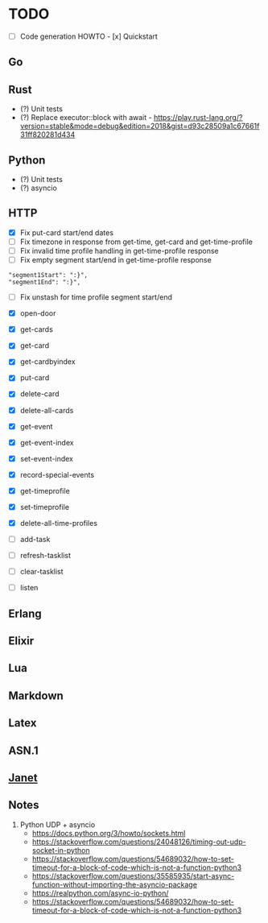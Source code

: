 # TODO

- [ ] Code generation HOWTO
      - [x] Quickstart

## Go

## Rust
- (?) Unit tests
- (?) Replace executor::block with await
      - https://play.rust-lang.org/?version=stable&mode=debug&edition=2018&gist=d93c28509a1c67661f31ff820281d434

## Python
- (?) Unit tests
- (?) asyncio

## HTTP
- [x] Fix put-card start/end dates
- [ ] Fix timezone in response from get-time, get-card and get-time-profile
- [ ] Fix invalid time profile handling in get-time-profile response
- [ ] Fix empty segment start/end in get-time-profile response
```
"segment1Start": ":}",
"segment1End": ":}",
```
- [ ] Fix unstash for time profile segment start/end

- [x] open-door
- [x] get-cards
- [x] get-card
- [x] get-cardbyindex
- [x] put-card
- [x] delete-card
- [x] delete-all-cards
- [x] get-event
- [x] get-event-index
- [x] set-event-index
- [x] record-special-events
- [x] get-timeprofile
- [x] set-timeprofile
- [x] delete-all-time-profiles
- [ ] add-task
- [ ] refresh-tasklist
- [ ] clear-tasklist
- [ ] listen

## Erlang

## Elixir

## Lua

## Markdown

## Latex

## ASN.1

## [Janet](https://janet-lang.org)

## Notes

1. Python UDP + asyncio
   - https://docs.python.org/3/howto/sockets.html
   - https://stackoverflow.com/questions/24048126/timing-out-udp-socket-in-python
   - https://stackoverflow.com/questions/54689032/how-to-set-timeout-for-a-block-of-code-which-is-not-a-function-python3
   - https://stackoverflow.com/questions/35585935/start-async-function-without-importing-the-asyncio-package
   - https://realpython.com/async-io-python/
   - https://stackoverflow.com/questions/54689032/how-to-set-timeout-for-a-block-of-code-which-is-not-a-function-python3
